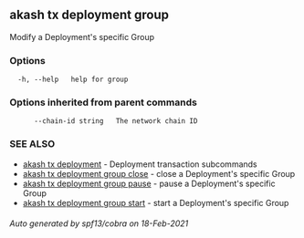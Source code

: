 ## akash tx deployment group

Modify a Deployment's specific Group

### Options

```
  -h, --help   help for group
```

### Options inherited from parent commands

```
      --chain-id string   The network chain ID
```

### SEE ALSO

* [akash tx deployment](akash_tx_deployment.md)	 - Deployment transaction subcommands
* [akash tx deployment group close](akash_tx_deployment_group_close.md)	 - close a Deployment's specific Group
* [akash tx deployment group pause](akash_tx_deployment_group_pause.md)	 - pause a Deployment's specific Group
* [akash tx deployment group start](akash_tx_deployment_group_start.md)	 - start a Deployment's specific Group

###### Auto generated by spf13/cobra on 18-Feb-2021
